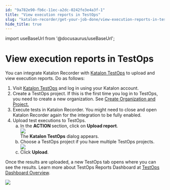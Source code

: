```yaml
---
id: "9a782e90-fb6c-11ec-a2dc-0242fe3e4a3f-1"
title: "View execution reports in TestOps"
slug: "katalon-recorder/get-your-job-done/view-execution-reports-in-testops"
hide_title: true
---
```

import useBaseUrl from '@docusaurus/useBaseUrl';


# <a id="task-3630" class="anchor_top_offset"/><a id="ariaid-title1" class="anchor_top_offset"/>View execution reports in TestOps

<section xmlns="http://www.w3.org/1999/xhtml" className="section context"><p className="p">You can integrate Katalon Recorder with <a className="xref j-external-link" href="https://www.katalon.com/testops/" target="_blank">Katalon TestOps</a> to     upload and view execution reports. Do as follows:</p></section> 
<ol xmlns="http://www.w3.org/1999/xhtml" className="ol steps"><li className="li step"><span className="ph cmd">Visit <a className="xref j-external-link" href="https://testops.katalon.io/" target="_blank">Katalon TestOps</a>       and log in using your Katalon account.</span></li><li className="li step"><span className="ph cmd">Create a TestOps project. If this is the first time you log in to TestOps, you need to create a new organization. See <a className="xref j-external-link" href="https://docs.katalon.com/docs/katalon-testops/get-started/create-organization-and-project" target="_blank">Create Organization and Project.</a></span></li><li className="li step"><span className="ph cmd">Execute tests in Katalon Recorder. You might need to close and open Katalon Recorder again for the       integration to be fully enabled.</span></li><li className="li step"><span className="ph cmd">Upload test executions to TestOps.</span><ol type="a" className="ol substeps"><li className="li substep substepexpand"><span className="ph cmd">In the <strong className="ph b">ACTION </strong>section, click on  <strong className="ph b">Upload report</strong>.</span><div className="itemgroup info"><img className="image" width={500} src={useBaseUrl("/9a8044e0-fb6c-11ec-a2dc-0242fe3e4a3f.png")} /></div><div className="itemgroup stepresult">The <strong className="ph b">Katalon TestOps</strong> dialog appears.</div></li><li className="li substep substepexpand"><span className="ph cmd">Choose a TestOps project if you have multiple TestOps           projects.</span><div className="itemgroup info"><img className="image" width={350} src={useBaseUrl("/9a83ee60-fb6c-11ec-a2dc-0242fe3e4a3f.png")} /></div></li><li className="li substep substepexpand"><span className="ph cmd">Click  <strong className="ph b">Upload</strong>.</span></li></ol></li></ol> 
<section xmlns="http://www.w3.org/1999/xhtml" className="section result"><p className="p">Once the results are uploaded, a new TestOps tab opens where     you can see the results. Learn more about TestOps Reports Dashboard at <a className="xref j-external-link" href="https://docs.katalon.com/docs/katalon-testops/reporting/view-testops-dashboard/testops-dashboard-overview" target="_blank">TestOps Dashboard Overview</a>.</p><p className="p">     <img className="image" src={useBaseUrl("/9a73c1c0-fb6c-11ec-a2dc-0242fe3e4a3f.png")} /></p></section> 

